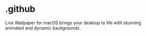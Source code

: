 # .github
Live Wallpaper for macOS brings your desktop to life with stunning animated and dynamic backgrounds.
